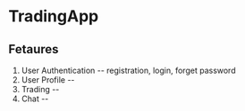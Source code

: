 # TradingApp

## Fetaures 

1. User Authentication -- registration, login, forget password
2. User Profile -- 
3. Trading --
4. Chat --